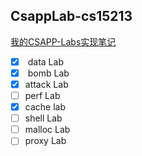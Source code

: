 ## CsappLab-cs15213

[我的CSAPP-Labs实现笔记](https://pkunicor.github.io/2023/03/15/10-59-10/)

- [x]  data Lab 
- [x]  bomb Lab 
- [x]  attack Lab
- [ ]  perf Lab
- [x]  cache lab
- [ ]  shell Lab
- [ ]  malloc Lab
- [ ]  proxy Lab
